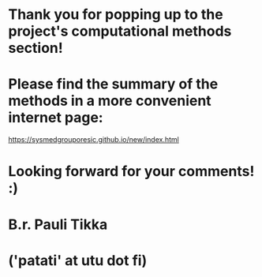 # Thank you for popping up to the project's computational methods section!
# Please find the summary of the methods in a more convenient internet page:
https://sysmedgrouporesic.github.io/new/index.html
# Looking forward for your comments! :)
# B.r. Pauli Tikka 
# ('patati' at utu dot fi)

